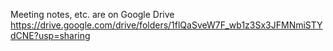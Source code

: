 Meeting notes, etc. are on Google Drive https://drive.google.com/drive/folders/1flQaSveW7F_wb1z3Sx3JFMNmiSTYdCNE?usp=sharing
